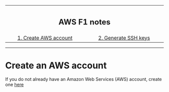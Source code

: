 <table style="width:100%">
  <tr>
    <th width="100%" colspan="5"><h2>AWS F1 notes</h2></th>
  </tr>
  <tr>
    <td width="20%" align="center"><a href="create_aws_account.md">1. Create AWS account</a></td>
    <td width="20%" align="center"><a href="generate_ssh_keys.md">2. Generate SSH keys</a></td> 
  </tr>
</table>
	
---------------------------------------

# Create an AWS account

If you do not already have an Amazon Web Services (AWS) account, create one [here](https://aws.amazon.com)
